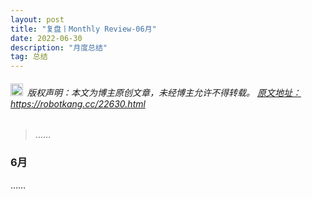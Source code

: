 ```yaml
---
layout: post
title: "复盘丨Monthly Review-06月"
date: 2022-06-30 
description: "月度总结"
tag: 总结
---   
```


<h6><img src="https://robotkang-1257995526.cos.ap-chengdu.myqcloud.com/icon/copyright.png" alt="copyright" style="display:inline;margin-bottom: -5px;" width="20" height="20"> 版权声明：本文为博主原创文章，未经博主允许不得转载。
<a target="_blank" href="https://robotkang.cc/22630.html">原文地址：https://robotkang.cc/22630.html </a>
</h6>                           
        
> ……      

### 6月         
      

……           



